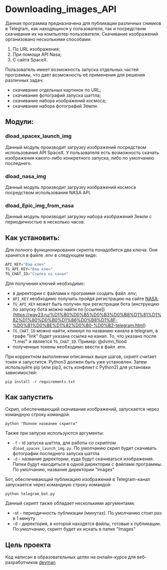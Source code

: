 # Downloading_images_API
Данная программа предназначена для публикации различных снимков в Telegram, как находящихся у пользователя, так и посредством скачивания их на компьютер пользователя. Скачивание изображений организовано несколькими способами:
1. По URL изображения;
2. При помощи API Nasa;
3. С сайта SpaceX.

Пользователь имеет возможность запуска отдельных частей программы, что дает возможность её применения для решения различных задач: 
* скачивание отдельных картинок по URL;
* скачивание фотографий запуска шаттла;
* скачивание набора изображений космоса;
* скачивание набора фотографий Земли.

## Модули:
### dload_spacex_launch_img

Данный модуль производит загрузку изображений посредством использования API SpaceX. У пользователя есть возможность скачать изображения какого-либо конкретного запуска, либо по умолчанию последнего.

### dload_nasa_img

Данный модуль производит загрузку изображений космоса посредством использования NASA API.

### dload_Epic_img_from_nasa

Данный модуль производит загрузку набора изображений Земли с периодичностью в несколько часов. 

## Как установить:

Для полного функционирования скрипта понадобится два ключа. Они хранятся в файле .env в следующем виде:

```python
API_KEY="Ваш ключ"
TG_API_KEY="Ваш ключ"
TG_CHAT_ID="Cсылка на канал"
```
Для получения ключей необходимо:
* в директории с файлами к программе создать файл .env;
* `API_KEY` необходимо получить пройдя регистрацию на сайте [NASA](https://api.nasa.gov/?Generate%20API%20Key);
* `TG_API_KEY` может быть получен при регистрации бота (инструкцию по запуску бота можно найти по [ссылке])(https://way23.ru/%D1%80%D0%B5%D0%B3%D0%B8%D1%81%D1%82%D1%80%D0%B0%D1%86%D0%B8%D1%8F-%D0%B1%D0%BE%D1%82%D0%B0-%D0%B2-telegram.html)
* `TG_CHAT_ID` можно найти, кликнул по названию канала в telegram, в графе "link" будет указана ссылка на канал. То, что указано после "t.me/" и является `TG_CHAT_ID`. Пример: @dvmn_flood
* полученные токены необходимо ввести в файл .env.

При корректном выполнении описанных выше шагов, скрипт считает токен и запустится. Python3 должен быть уже установлен. Затем используйте pip (или pip3, есть конфликт с Python2) для установки зависимостей:

```
pip install -r requirements.txt
```

## Как запустить

Скрип, обеспечивающий скачивание изображений, запускается через командную строку командой:
```
python "Полное название скрипта"
```

Также при запуске используются аргументы:
* `-f` - id запуска шаттла, для работы со скриптом `dload_spacex_launch_img.py`. По умолчанию скрип будет скачивать фотографии последнего запуска шаттла
* `-d` - название директории, куда будут скачиваться изображения. Папки будут находиться в одной директории с файлами программы. По умолчанию, название директории "Images"

Бот, обеспечивающий публикацию изображений в Telegram-канал запускается через командную строку командой:
```
python telegram_bot.py
```
Данный скрипт также обладает несколькими аргументами:
* -st - периодичность публикации (минутах). По умолчанию стоит раз в 1 минуту
* -d - директория, в которой находятся файлы, готовые к публикации. По умолчанию, скрипт будет их искать в папке "Images"

## Цель проекта

Код написан в образовательных целях на онлайн-курсе для веб-разработчиков [devman](https://devman.org/)



